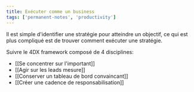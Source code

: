 ```yaml
---
title: Exécuter comme un business
tags: ['permanent-notes', 'productivity']
---
```


Il est simple d'identifier une stratégie pour atteindre un objectif, ce qui est plus compliqué est de trouver comment exécuter une stratégie. 

Suivre le 4DX framework composé de 4 disciplines: 
- [[Se concentrer sur l'important]]
- [[Agir sur les leads mesure]]
- [[Conserver un tableau de bord convaincant]]
- [[Créer une cadence de responsabilisation]]
